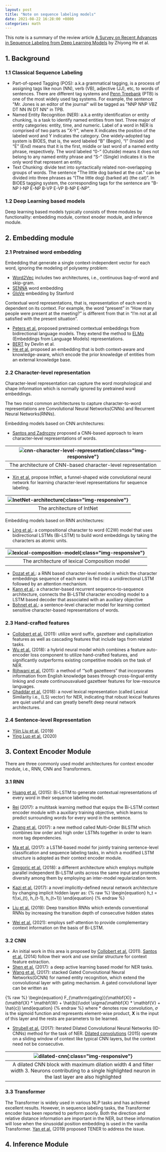 ```yaml
---
layout: post
title: "Note on sequence labeling models"
date: 2021-08-22 16:28:00 +0800
categories: math
---
```


This note is a summary of the review article [A Survey on Recent Advances in Sequence Labeling from Deep Learning Models](https://arxiv.org/abs/2011.06727) by Zhiyong He et al.

## 1. Background

### 1.1 Classical Sequence Labeling

- Part-of-speed Tagging (POS): a.k.a grammatical tagging, is a process of assigning tags like noun (NN), verb (VB), adjective (JJ), etc, to words of sentences. There are different tag systems and [Penn Treebank](https://www.ling.upenn.edu/courses/Fall_2003/ling001/penn_treebank_pos.html) (PTB) is one of the most widely used tag systems. For example, the sentence "Mr. Jones is an editor of the journal" will be tagged as "NNP NNP VBZ DT NN IN DT NN" in TPB.
- Named Entity Recognition (NER): a.k.a entity identification or entity chunking, is a task to identify named entities from text. Three major of entity categories: entity, time, and numeric. Label of a word in NER is comprised of two parts as "X-Y", where X indicates the position of the labeled word and Y indicates the category. One widely-adopted tag system is BIOES, that is, the word labeled “B” (Begin), “I” (Inside) and “E” (End) means that it is the first, middle or last word of a named entity phrase, respectively. The word labeled “0-” (Outside) means it
does not belong to any named entity phrase and “S-” (Single) indicates it is the only word that represent an entity.
- Text Chunking: divide text into syntactically related non-overlapping groups of words. The sentence "The little dog barked at the cat." can be divided into three phrases as “(The little dog) (barked at) (the cat)”. In BIOES tagging system, the corresponding tags for the sentence are "B-NP I-NP E-NP B-VP E-VP B-NP E-NP". 


### 1.2 Deep Learning based models
Deep learning based models typically consists of three modules by functionality: embedding module, context enoder module, and inference module. 

## 2. Embedding module

### 2.1 Pretrained word embedding
Embedding that generate a single context-independent vector for each word, ignoring the modeling of polysemy problem:
- [Word2Vec](https://arxiv.org/abs/1301.3781) includes two architectures, i.e., continuous bag-of-word and skip-gram. 
- [SENNA](https://arxiv.org/abs/1103.0398) word embedding 
- [GloVe](https://nlp.stanford.edu/projects/glove/) embedding by Stanford

Contextual word representations, that is, representation of each word is dependent on its context. For example, the word “present” in “How many people were present at the meeting?” is different from that in “I’m not at all satisfied with the present situation”.

- [Peters et al.](https://arxiv.org/abs/1705.00108) proposed pretrained contextual embeddings from bidirectional language models. They extend the method to [ELMo](https://arxiv.org/abs/1802.05365) (Embeddings from Language Models) representations.
- [BERT](https://arxiv.org/abs/1810.04805) by Devlin et al.
- [He et al.](https://ojs.aaai.org/index.php/AAAI/article/view/6299) proposed an embedding that is both context-aware and knowledge-aware, which encode the prior knowledge of entities from an external knowledge base.



### 2.2 Character-level representation
Character-level representation can capture the word morphological and shape information which is normally ignored by pretrained word embeddings. 

The two most common architectures to capture character-to-word representations are Convolutional Neural Networks(CNNs) and Recurrent Neural Networks(RNNs).

Embedding models based on CNN architectures:

- [Santos and Zadrozny](http://proceedings.mlr.press/v32/santos14.pdf) proposed a CNN-based approach to learn character-level representations of words.

| ![cnn-character-level-representation](/assets/images/cnn-charecter-level-feature-extraction.PNG){:class="img-responsive"} | 
|:--:| 
| The architecture of CNN-based character-level representation |

- [Xin et al.](https://arxiv.org/abs/1810.12443) propose IntNet, a funnel-shaped wide convolutional neural network for learning character-level representations for sequence labeling.

| ![InetNet-architecture](/assets/images/IntNet-architecture.PNG){:class="img-responsive"} | 
|:--:| 
| The architecture of IntNet |

Embedding models based on RNN architectures:
- [Ling et al.](https://arxiv.org/abs/1508.02096): a compositional character to word (C2W) model that uses bidirectional LSTMs (Bi-LSTM) to build word embeddings by taking the characters as atomic units.

| ![lexical-composition-model](/assets/images/lexical-composition-model.PNG){:class="img-responsive"} | 
|:--:| 
| The architecture of lexical Composition model |

- [Dozat et al.](https://nlp.stanford.edu/pubs/dozat2017stanford.pdf): a RNN based character-level model in which the character embeddings sequence of each word is fed into a unidirectional LSTM followed by an attention mechanism.
- [Kann et al.](https://aclanthology.org/W18-3401/): a character-based recurrent sequence-to-sequence architecture, connects the Bi-LSTM character encoding model to a LSTM based decoder that associated with an auxiliary objective
- [Bohnet et al.](https://aclanthology.org/P18-1246/): a sentence-level character model for learning context sensitive character-based representations of words.


### 2.3 Hand-crafted features

- [Collobert et al.](https://www.jmlr.org/papers/volume12/collobert11a/collobert11a.pdf) (2011): utilize word suffix, gazetteer and capitalization features as well as cascading features that include tags from related tasks.
- [Wu et al.](https://arxiv.org/abs/1808.09075) (2018): a hybrid neural model which combines a feature auto-encoder loss component to utilize hand-crafted features, and significantly outperforms existing competitive models on the task of NER.
- [Rijhwani et al.](https://aclanthology.org/D11-1141/) (2011): a method of ‘”soft gazetteers” that incorporates information from English knowledge bases through cross-lingual entity linking and create continuousvalued gazetteer features for low-resource languages.
- [Ghaddar et al.](https://arxiv.org/abs/1806.03489) (2018): a novel lexical representation (called Lexical Similarity i.e., (LS) vector) for NER, indicating that robust lexical features are quiet useful and can greatly benefit deep neural network architectures.

### 2.4 Sentence-level Representation

- [Yijin Liu et al.](https://arxiv.org/abs/1906.02437) (2019)
- [Ying Luo et al.](https://ojs.aaai.org/index.php/AAAI/article/view/6363) (2020)

## 3. Context Encoder Module
There are three commonly used model architectures for context encoder module, i.e., RNN, CNN and Transformers.

### 3.1 RNN
- [Huang et al.](https://arxiv.org/abs/1508.01991) (2015): Bi-LSTM to generate contextual representations of every word in their sequence labeling model.
- [Rei](https://arxiv.org/abs/1704.07156) (2017): a multitask learning method that equips the Bi-LSTM context encoder module with a auxiliary training objective, which learns to predict surrounding words for every word in the sentence.
- [Zhang et al.](https://arxiv.org/abs/1711.08231) (2017): a new method called Multi-Order BiLSTM which combines low order and high order LSTMs together in order to learn more tag dependencies.
- [Ma et al.](https://arxiv.org/abs/1709.10191) (2017): a LSTM-based model for jointly training sentence-level classification and sequence labeling tasks, in which a modified LSTM structure is adopted as their context encoder module.
- [Gregoric et al.](https://aclanthology.org/P18-2012/) (2018): a different architecture which employs multiple parallel independent Bi-LSTM units across the same input and promotes diversity among them by employing an inter-model regularization term.
- [Kazi et al.](https://aclanthology.org/P17-2027/) (2017): a novel implicitly-defined neural network architecture by changing implicit hidden layer as:
{% raw %}
\begin{equation}
h_t = f(\xi_{t}, h_{t-1}, h_{t+1})
\end{equation}
{% endraw %}

- [Liu et al.](https://arxiv.org/abs/1906.02437) (2019): Deep transition RNNs which extends conventional RNNs by increasing the transition depth of consecutive hidden states
- [Wei et al.](https://ui.adsabs.harvard.edu/abs/2021PatRe.11007636W/abstract) (2021): employs self-attention to provide complementary context information on the basis of Bi-LSTM.

### 3.2 CNN
- An initial work in this area is proposed by [Collobert et al.](https://www.jmlr.org/papers/volume12/collobert11a/collobert11a.pdf) (2011). [Santos et al.](http://proceedings.mlr.press/v32/santos14.pdf) (2014) follow their work and use similar structure for context feature extraction.
- [Shen et al.](https://arxiv.org/abs/1707.05928) (2017): a deep active learning based model for NER tasks.
- [Wang et al.](https://www.semanticscholar.org/paper/Named-Entity-Recognition-with-Gated-Convolutional-Wang-Chen/f35ada86f4f1e4e6c5e8aaf57d538a4e1d0584c5) (2017): stacked Gated Convolutional Neural Networks(GCNN) for named entity recognition, which extend the convolutional layer with gating mechanism. A gated convolutional layer can be written as 

{% raw %}
\begin{equation}
F_{\mathrm{gating}}(\mathbf{X)} = (\mathbf{X} * \mathbf{W} + \hat{b})\odot \sigma(\mathbf{X} * \mathbf{V} + \hat{c})
\end{equation}
{% endraw %}
where $*$ denotes row convolution, $\sigma$ is the sigmoid function and represents element-wise product, $\mathbf{X}$ is the input of this layer and the rests are parameters to be learned.

- [Strubell et al.](https://arxiv.org/abs/1702.02098) (2017): Iterated Dilated Convolutional Neural Networks (ID-CNNs) method for the task of NER. [Dilated convolutions](https://arxiv.org/abs/1511.07122) (2015) operate on a sliding window of context like typical CNN layers, but the context need not be consecutive.

| ![dilated-cnn](/assets/images/dilated-CNN.PNG){:class="img-responsive"} | 
|:--:| 
| A dilated CNN block with maximum dilation width 4 and filter width 3. Neurons contributing to a single highlighted neuron in the last layer are also highlighted |

### 3.3 Transformer
The Transformer is widely used in various NLP tasks and has achieved excellent results. However, in sequence labeling tasks, the Transformer encoder has been reported to perform poorly. Both the direction and relative distance information are important in the NER, but these information will lose when the sinusoidal position embedding is used in the vanilla Transformer. [Yan et al.](https://arxiv.org/abs/1911.04474) (2019) proposed TENER to address the issue.

## 4. Inference Module
